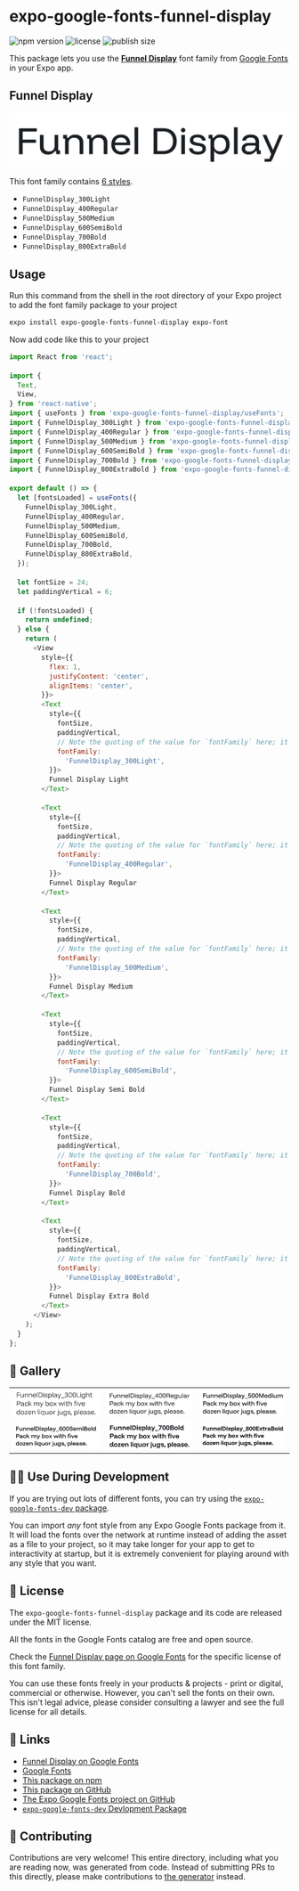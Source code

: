 # expo-google-fonts-funnel-display

![npm version](https://flat.badgen.net/npm/v/expo-google-fonts-funnel-display)
![license](https://flat.badgen.net/github/license/expo/google-fonts)
![publish size](https://flat.badgen.net/packagephobia/install/expo-google-fonts-funnel-display)

This package lets you use the [**Funnel Display**](https://fonts.google.com/specimen/Funnel+Display) font family from [Google Fonts](https://fonts.google.com/) in your Expo app.

## Funnel Display

![Funnel Display](./font-family.png)

This font family contains [6 styles](#-gallery).

- `FunnelDisplay_300Light`
- `FunnelDisplay_400Regular`
- `FunnelDisplay_500Medium`
- `FunnelDisplay_600SemiBold`
- `FunnelDisplay_700Bold`
- `FunnelDisplay_800ExtraBold`

## Usage

Run this command from the shell in the root directory of your Expo project to add the font family package to your project
```sh
expo install expo-google-fonts-funnel-display expo-font
```

Now add code like this to your project
```js
import React from 'react';

import {
  Text,
  View,
} from 'react-native';
import { useFonts } from 'expo-google-fonts-funnel-display/useFonts';
import { FunnelDisplay_300Light } from 'expo-google-fonts-funnel-display/300Light';
import { FunnelDisplay_400Regular } from 'expo-google-fonts-funnel-display/400Regular';
import { FunnelDisplay_500Medium } from 'expo-google-fonts-funnel-display/500Medium';
import { FunnelDisplay_600SemiBold } from 'expo-google-fonts-funnel-display/600SemiBold';
import { FunnelDisplay_700Bold } from 'expo-google-fonts-funnel-display/700Bold';
import { FunnelDisplay_800ExtraBold } from 'expo-google-fonts-funnel-display/800ExtraBold';

export default () => {
  let [fontsLoaded] = useFonts({
    FunnelDisplay_300Light,
    FunnelDisplay_400Regular,
    FunnelDisplay_500Medium,
    FunnelDisplay_600SemiBold,
    FunnelDisplay_700Bold,
    FunnelDisplay_800ExtraBold,
  });

  let fontSize = 24;
  let paddingVertical = 6;

  if (!fontsLoaded) {
    return undefined;
  } else {
    return (
      <View
        style={{
          flex: 1,
          justifyContent: 'center',
          alignItems: 'center',
        }}>
        <Text
          style={{
            fontSize,
            paddingVertical,
            // Note the quoting of the value for `fontFamily` here; it expects a string!
            fontFamily:
              'FunnelDisplay_300Light',
          }}>
          Funnel Display Light
        </Text>

        <Text
          style={{
            fontSize,
            paddingVertical,
            // Note the quoting of the value for `fontFamily` here; it expects a string!
            fontFamily:
              'FunnelDisplay_400Regular',
          }}>
          Funnel Display Regular
        </Text>

        <Text
          style={{
            fontSize,
            paddingVertical,
            // Note the quoting of the value for `fontFamily` here; it expects a string!
            fontFamily:
              'FunnelDisplay_500Medium',
          }}>
          Funnel Display Medium
        </Text>

        <Text
          style={{
            fontSize,
            paddingVertical,
            // Note the quoting of the value for `fontFamily` here; it expects a string!
            fontFamily:
              'FunnelDisplay_600SemiBold',
          }}>
          Funnel Display Semi Bold
        </Text>

        <Text
          style={{
            fontSize,
            paddingVertical,
            // Note the quoting of the value for `fontFamily` here; it expects a string!
            fontFamily:
              'FunnelDisplay_700Bold',
          }}>
          Funnel Display Bold
        </Text>

        <Text
          style={{
            fontSize,
            paddingVertical,
            // Note the quoting of the value for `fontFamily` here; it expects a string!
            fontFamily:
              'FunnelDisplay_800ExtraBold',
          }}>
          Funnel Display Extra Bold
        </Text>
      </View>
    );
  }
};

```

## 🔡 Gallery


||||
|-|-|-|
|![FunnelDisplay_300Light](.//300Light/FunnelDisplay_300Light.ttf.png)|![FunnelDisplay_400Regular](.//400Regular/FunnelDisplay_400Regular.ttf.png)|![FunnelDisplay_500Medium](.//500Medium/FunnelDisplay_500Medium.ttf.png)||
|![FunnelDisplay_600SemiBold](.//600SemiBold/FunnelDisplay_600SemiBold.ttf.png)|![FunnelDisplay_700Bold](.//700Bold/FunnelDisplay_700Bold.ttf.png)|![FunnelDisplay_800ExtraBold](.//800ExtraBold/FunnelDisplay_800ExtraBold.ttf.png)||


## 👩‍💻 Use During Development

If you are trying out lots of different fonts, you can try using the [`expo-google-fonts-dev` package](https://github.com/freeboub/google-fonts/tree/master/font-packages/dev#readme).

You can import *any* font style from any Expo Google Fonts package from it. It will load the fonts
over the network at runtime instead of adding the asset as a file to your project, so it may take longer
for your app to get to interactivity at startup, but it is extremely convenient
for playing around with any style that you want.

## 📖 License

The `expo-google-fonts-funnel-display` package and its code are released under the MIT license.

All the fonts in the Google Fonts catalog are free and open source.

Check the [Funnel Display page on Google Fonts](https://fonts.google.com/specimen/Funnel+Display) for the specific license of this font family.

You can use these fonts freely in your products & projects - print or digital, commercial or otherwise. However, you can't sell the fonts on their own. This isn't legal advice, please consider consulting a lawyer and see the full license for all details.

## 🔗 Links

- [Funnel Display on Google Fonts](https://fonts.google.com/specimen/Funnel+Display)
- [Google Fonts](https://fonts.google.com/)
- [This package on npm](https://www.npmjs.com/package/expo-google-fonts-funnel-display)
- [This package on GitHub](https://github.com/freeboub/google-fonts/tree/master/font-packages/funnel-display)
- [The Expo Google Fonts project on GitHub](https://github.com/freeboub/google-fonts)
- [`expo-google-fonts-dev` Devlopment Package](https://github.com/freeboub/google-fonts/tree/master/font-packages/dev)

## 🤝 Contributing

Contributions are very welcome! This entire directory, including what you are reading now, was generated from code. Instead of submitting PRs to this directly, please make contributions to [the generator](https://github.com/freeboub/google-fonts/tree/master/packages/generator) instead.
